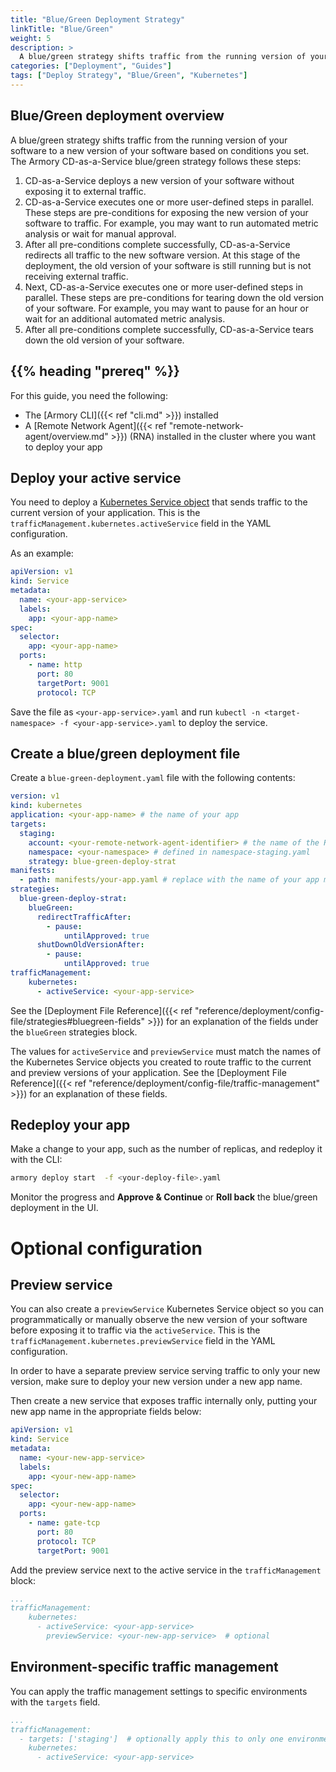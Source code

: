 ```yaml
---
title: "Blue/Green Deployment Strategy"
linkTitle: "Blue/Green"
weight: 5
description: >
  A blue/green strategy shifts traffic from the running version of your app to a new version of your app based on conditions you set. This guide walks you through how to deploy your app to Kubernetes using a blue/green strategy. 
categories: ["Deployment", "Guides"]
tags: ["Deploy Strategy", "Blue/Green", "Kubernetes"]
---
```


## Blue/Green deployment overview

A blue/green strategy shifts traffic from the running version of your software to a new version of your software based on conditions you set. The Armory CD-as-a-Service blue/green strategy follows these steps:

1. CD-as-a-Service deploys a new version of your software without exposing it to external traffic.
1. CD-as-a-Service executes one or more user-defined steps in parallel. These steps are pre-conditions for exposing the new version of your software to traffic. For example, you may want to run automated metric analysis or wait for manual approval.
1. After all pre-conditions complete successfully, CD-as-a-Service redirects all traffic to the new software version. At this stage of the deployment, the old version of your software is still running but is not receiving external traffic.
1. Next, CD-as-a-Service executes one or more user-defined steps in parallel. These steps are pre-conditions for tearing down the old version of your software. For example, you may want to pause for an hour or wait for an additional automated metric analysis.
1. After all pre-conditions complete successfully, CD-as-a-Service tears down the old version of your software.

## {{% heading "prereq" %}}

For this guide, you need the following:

- The [Armory CLI]({{< ref "cli.md" >}}) installed
- A [Remote Network Agent]({{< ref "remote-network-agent/overview.md" >}}) (RNA) installed in the cluster where you want to deploy your app


## Deploy your active service 
You need to deploy a [Kubernetes Service object](https://kubernetes.io/docs/concepts/services-networking/service/) that sends traffic to the current version of your application. This is the `trafficManagement.kubernetes.activeService` field in the YAML configuration.

As an example:
```yaml
apiVersion: v1
kind: Service
metadata:
  name: <your-app-service>
  labels:
    app: <your-app-name>
spec:
  selector:
    app: <your-app-name>
  ports:
    - name: http
      port: 80
      targetPort: 9001
      protocol: TCP
```

Save the file as `<your-app-service>.yaml` and run `kubectl -n <target-namespace> -f <your-app-service>.yaml` to deploy the service.

## Create a blue/green deployment file

Create a `blue-green-deployment.yaml` file with the following contents:

```yaml
version: v1
kind: kubernetes
application: <your-app-name> # the name of your app
targets:
  staging:  
    account: <your-remote-network-agent-identifier> # the name of the RNA you installed in your cluster
    namespace: <your-namespace> # defined in namespace-staging.yaml
    strategy: blue-green-deploy-strat
manifests:
  - path: manifests/your-app.yaml # replace with the name of your app manifest
strategies:
  blue-green-deploy-strat:
    blueGreen:
      redirectTrafficAfter:
        - pause:
            untilApproved: true
      shutDownOldVersionAfter:
        - pause:
            untilApproved: true
trafficManagement:
    kubernetes:
      - activeService: <your-app-service>
```


   See the [Deployment File Reference]({{< ref "reference/deployment/config-file/strategies#bluegreen-fields" >}}) for an explanation of the fields under the <code>blueGreen</code> strategies block.


   The values for `activeService` and `previewService` must match the names of the Kubernetes Service objects you created to route traffic to the current and preview versions of your application. See the [Deployment File Reference]({{< ref "reference/deployment/config-file/traffic-management" >}}) for an explanation of these fields.


## Redeploy your app

Make a change to your app, such as the number of replicas, and redeploy it with the CLI:

```bash
armory deploy start  -f <your-deploy-file>.yaml
```

Monitor the progress and **Approve & Continue** or **Roll back** the blue/green deployment in the UI.



# Optional configuration

## Preview service
You can also create a `previewService` Kubernetes Service object so you can programmatically or manually observe the new version of your software before exposing it to traffic via the `activeService`. This is the `trafficManagement.kubernetes.previewService` field in the YAML configuration.

In order to have a separate preview service serving traffic to only your new version, make sure to deploy your new version under a new app name.

Then create a new service that exposes traffic internally only, putting your new app name in the appropriate fields below:

```yaml
apiVersion: v1
kind: Service
metadata:
  name: <your-new-app-service>
  labels:
    app: <your-new-app-name>
spec:
  selector:
    app: <your-new-app-name>
  ports:
    - name: gate-tcp
      port: 80
      protocol: TCP
      targetPort: 9001
```

Add the preview service next to the active service in the `trafficManagement` block:

```yaml
...
trafficManagement:
    kubernetes:
      - activeService: <your-app-service>
        previewService: <your-new-app-service>  # optional
```


## Environment-specific traffic management
You can apply the traffic management settings to specific environments with the `targets` field.

```yaml
...
trafficManagement:
  - targets: ['staging']  # optionally apply this to only one environment, if you have multiple environments
    kubernetes:
      - activeService: <your-app-service>
```
